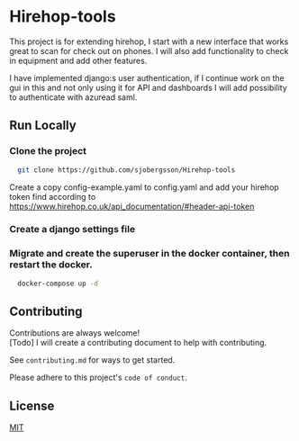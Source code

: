  
# Hirehop-tools 
This project is for extending hirehop, I start with a new interface that works great to scan for check out on phones.
I will also add functionality to check in equipment and add other features.

I have implemented django:s user authentication, if I continue work on the gui in this and not only using it for API and dashboards I will add possibility to authenticate with azuread saml.

## Run Locally  

### Clone the project  

~~~bash  
  git clone https://github.com/sjobergsson/Hirehop-tools
~~~

Create a copy config-example.yaml to config.yaml and add your hirehop token find according to https://www.hirehop.co.uk/api_documentation/#header-api-token

### Create a django settings file

### Migrate and create the superuser in the docker container, then restart the docker.
~~~bash
  docker-compose up -d  
~~~



## Contributing  

Contributions are always welcome!  
[Todo]
I will create a contributing document to help with contributing.

See `contributing.md` for ways to get started.  

Please adhere to this project's `code of conduct`.  

## License  

[MIT](https://choosealicense.com/licenses/mit/)
